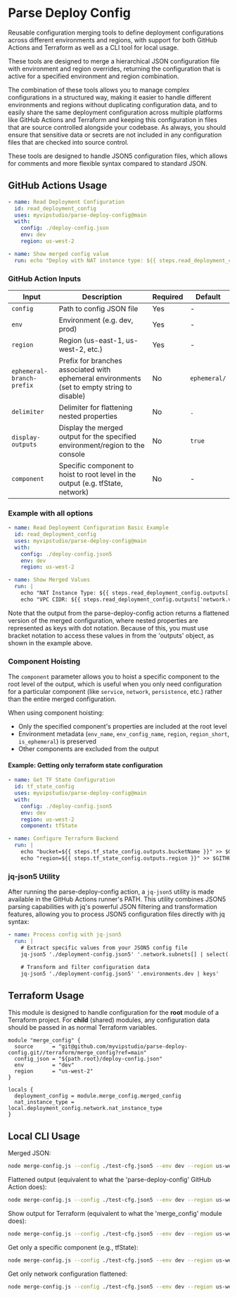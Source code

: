 # Parse Deploy Config

Reusable configuration merging tools to define deployment configurations across different environments and regions, with
support for both GitHub Actions and Terraform as well as a CLI tool for local usage.

These tools are designed to merge a hierarchical JSON configuration file with environment and region overrides,
returning the configuration that is active for a specified environment and region combination.

The combination of these tools allows you to manage complex configurations in a structured way, making it easier to
handle different environments and regions without duplicating configuration data, and to easily share the same
deployment configuration across multiple platforms like GitHub Actions and Terraform and keeping this configuration
in files that are source controlled alongside your codebase. As always, you should ensure that sensitive data or secrets
are not included in any configuration files that are checked into source control.

These tools are designed to handle JSON5 configuration files, which allows for comments and more flexible syntax
compared to standard JSON.


## GitHub Actions Usage

```yaml
- name: Read Deployment Configuration
  id: read_deployment_config
  uses: myvipstudio/parse-deploy-config@main
  with:
    config: ./deploy-config.json
    env: dev
    region: us-west-2

- name: Show merged config value
  run: echo "Deploy with NAT instance type: ${{ steps.read_deployment_config.outputs['network.nat_instance_type'] }}"
```

### GitHub Action Inputs

| Input                     | Description                                                                                     | Required | Default      |
|---------------------------|-------------------------------------------------------------------------------------------------|----------|--------------|
| `config`                  | Path to config JSON file                                                                        | Yes      | -            |
| `env`                     | Environment (e.g. dev, prod)                                                                    | Yes      | -            |
| `region`                  | Region (us-east-1, us-west-2, etc.)                                                             | Yes      | -            |
| `ephemeral-branch-prefix` | Prefix for branches associated with ephemeral environments (set to empty string to disable)     | No       | `ephemeral/` |
| `delimiter`               | Delimiter for flattening nested properties                                                      | No       | `.`          |
| `display-outputs`         | Display the merged output for the specified environment/region to the console                   | No       | `true`       |
| `component`               | Specific component to hoist to root level in the output (e.g. tfState, network)                 | No       | -            |


### Example with all options

```yaml
- name: Read Deployment Configuration Basic Example
  id: read_deployment_config
  uses: myvipstudio/parse-deploy-config@main
  with:
    config: ./deploy-config.json5
    env: dev
    region: us-west-2

- name: Show Merged Values
  run: |
    echo "NAT Instance Type: ${{ steps.read_deployment_config.outputs['network.nat_instance_type'] }}"
    echo "VPC CIDR: ${{ steps.read_deployment_config.outputs['network.vpc_cidr'] }}"
```

Note that the output from the parse-deploy-config action returns a flattened version of the merged configuration, where
nested properties are represented as keys with dot notation. Because of this, you must use bracket notation to access
these values in from the 'outputs' object, as shown in the example above.

### Component Hoisting

The `component` parameter allows you to hoist a specific component to the root level of the output, which is useful when
you only need configuration for a particular component (like `service`, `network`, `persistence`, etc.) rather than the
entire merged configuration.

When using component hoisting:
- Only the specified component's properties are included at the root level
- Environment metadata (`env_name`, `env_config_name`, `region`, `region_short`, `is_ephemeral`) is preserved
- Other components are excluded from the output

#### Example: Getting only terraform state configuration

```yaml
- name: Get TF State Configuration
  id: tf_state_config
  uses: myvipstudio/parse-deploy-config@main
  with:
    config: ./deploy-config.json5
    env: dev
    region: us-west-2
    component: tfState

- name: Configure Terraform Backend
  run: |
    echo "bucket=${{ steps.tf_state_config.outputs.bucketName }}" >> $GITHUB_OUTPUT
    echo "region=${{ steps.tf_state_config.outputs.region }}" >> $GITHUB_OUTPUT
```

### jq-json5 Utility

After running the parse-deploy-config action, a `jq-json5` utility is made available in the GitHub Actions runner's PATH.
This utility combines JSON5 parsing capabilities with jq's powerful JSON filtering and transformation features, allowing
you to process JSON5 configuration files directly with jq syntax:

```yaml
- name: Process config with jq-json5
  run: |
    # Extract specific values from your JSON5 config file
    jq-json5 './deployment-config.json5' '.network.subnets[] | select(.type == "public")'

    # Transform and filter configuration data
    jq-json5 './deployment-config.json5' '.environments.dev | keys'
```


## Terraform Usage

This module is designed to handle configuration for the **root** module of a Terraform project. For **child** (shared)
modules, any configuration data should be passed in as normal Terraform variables.

```hcl
module "merge_config" {
  source      = "git@github.com/myvipstudio/parse-deploy-config.git//terraform/merge_config?ref=main"
  config_json = "${path.root}/deploy-config.json"
  env         = "dev"
  region      = "us-west-2"
}

locals {
  deployment_config = module.merge_config.merged_config
  nat_instance_type = local.deployment_config.network.nat_instance_type
}
```


## Local CLI Usage

Merged JSON:
```sh
node merge-config.js --config ./test-cfg.json5 --env dev --region us-west-2 --output json
```

Flattened output (equivalent to what the 'parse-deploy-config' GitHub Action does):
```sh
node merge-config.js --config ./test-cfg.json5 --env dev --region us-west-2 --output flatten
```

Show output for Terraform (equivalent to what the 'merge_config' module does):
```sh
node merge-config.js --config ./test-cfg.json5 --env dev --region us-west-2 --output json --terraform
```

Get only a specific component (e.g., tfState):
```sh
node merge-config.js --config ./test-cfg.json5 --env dev --region us-west-2 --component tfState
```

Get only network configuration flattened:
```sh
node merge-config.js --config ./test-cfg.json5 --env dev --region us-west-2 --component network --output flatten
```

